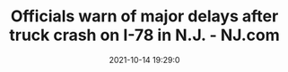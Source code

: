 ---
"title": "Officials warn of major delays after truck crash on I-78 in N.J. - NJ.com"
"date": "2021-10-14 19:29:0"
"feed_name": "GOOGLENEWSCONSTRUCTION"
"feed_website": "https://news.google.com/search?q=construction%2Bincident&hl=en-US&gl=US&ceid=US:en"
"feed_rss": "https://news.google.com/rss/search?q=construction%2Bincident&hl=en-US&gl=US&ceid=US:en"
"link": "https://www.nj.com/union/2021/10/officials-warn-of-major-delays-after-truck-crash-on-i-78-in-nj.html"
"source": "{'href': 'https://www.nj.com', 'title': 'NJ.com'}"
"file": "_posts/2021-1-1-efea471a0beb072e7ba2b1fcd0c5068a1bf7d789.md"
"accident": "0"
"drilling": "0"
"dead": "0"
"injured": "0"
"arrested": "0"
"place": "unknown place"
"where": "unknown site"
"causes": "unknown"
"place_uri": "unknown place"
---